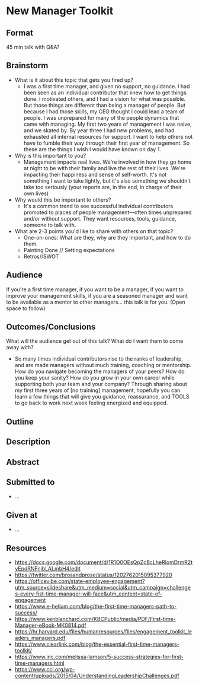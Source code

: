 # New Manager Toolkit

## Format
45 min talk with Q&A? 

## Brainstorm
- What is it about this topic that gets you fired up?
    + I was a first time manager, and given no support, no guidance. I had been seen as an individual contributor that knew how to get things done. I motivated others, and I had a vision for what was possible. But those things are different than being a manager of people. But because I had those skills, my CEO thought I could lead a team of people. I was unprepared for many of the people dynamics that came with managing. My first two years of management I was naive, and we skated by. By year three I had new problems, and had exhausted all internal resources for support. I want to help others not have to fumble their way through their first year of management. So these are the things I wish I would have known on day 1.
- Why is this important to you?
    + Management impacts real lives. We're involved in how they go home at night to be with their family and live the rest of their lives. We're impacting their happiness and sense of self-worth. It's not something I want to take lightly, but it's also something we shouldn't take too seriously (your reports are, in the end, in charge of their own lives)
- Why would this be important to others?
    + It's a common trend to see successful individual contributors promoted to places of people management—often times unprepared and/or without support. They want resources, tools, guidance, someone to talk with.
- What are 2-3 points you'd like to share with others on that topic?
    + One-on-ones: What are they, why are they important, and how to do them.
    + Painting Done // Setting expectations
    + Retros//SWOT


## Audience
If you're a first time manager, if you want to be a manager, if you want to improve your management skills, if you are a seasoned manager and want to be available as a mentor to other managers... this talk is for you. (Open space to follow)


## Outcomes/Conclusions
What will the audience get out of this talk? What do I want them to come
away with?

- So many times individual contributors rise to the ranks of leadership, and are made managers without much training, coaching or mentorship. How do you navigate becoming the managers of your peers? How do you keep your sanity? How do you grow in your own career while supporting both your team and your company? Through sharing about my first three years of [no training] management, hopefully you can learn a few things that will give you guidance, reassurance, and TOOLS to go back to work next week feeling energized and equipped.


## Outline


## Description


## Abstract


## Submitted to
- ...


## Given at
- ...

## Resources
- https://docs.google.com/document/d/1R1O0OEsQpZcBcLheRlomDrmR2tyEpdRNFnjbLALmbH4/edit
- https://twitter.com/brosandprose/status/1202762015095377920
- https://officevibe.com/state-employee-engagement?utm_source=slideshare&utm_medium=social&utm_campaign=challenges-every-fist-time-manager-will-face&utm_content=state-of-engagement
- https://www.e-helium.com/blog/the-first-time-managers-path-to-success/
- https://www.kenblanchard.com/KBCPublic/media/PDF/First-time-Manager-eBook-MK0814.pdf
- https://hr.harvard.edu/files/humanresources/files/engagement_toolkit_leaders_managers.pdf
- https://www.clearlink.com/blog/the-essential-first-time-managers-toolkit/
- https://www.inc.com/melissa-lamson/5-success-strategies-for-first-time-managers.html
- https://www.ccl.org/wp-content/uploads/2015/04/UnderstandingLeadershipChallenges.pdf

